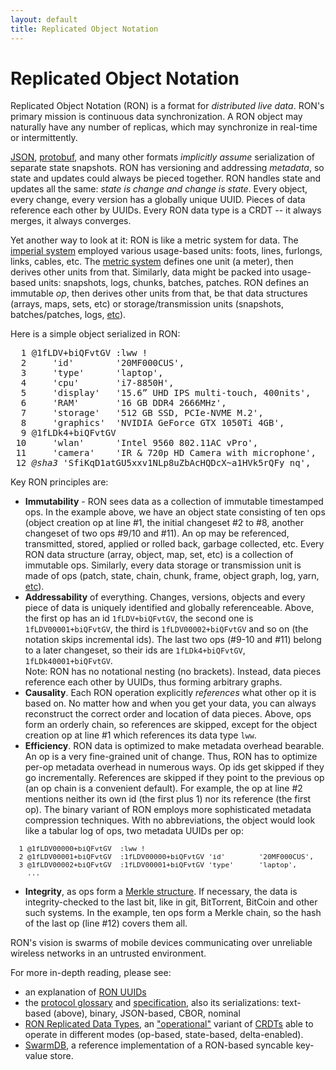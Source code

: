 ```yaml
---
layout: default
title: Replicated Object Notation
---
```


# Replicated Object Notation

Replicated Object Notation (RON) is a format for *distributed live data*. 
RON's primary mission is continuous data synchronization.
A RON object may naturally have any number of replicas, which may synchronize in real-time or intermittently. 

[JSON](htp://json.org), [protobuf](https://developers.google.com/protocol-buffers/),
and many other formats *implicitly assume* serialization of separate state snapshots.
RON has versioning and addressing *metadata*, so state and updates could always be pieced together.
RON handles state and updates all the same: _state is change and change is state_.
Every object, every change, every version has a globally unique UUID.
Pieces of data reference each other by UUIDs.
Every RON data type is a CRDT -- it always merges, it always converges.

Yet another way to look at it: RON is like a metric system for data.
The [imperial system](https://en.wikipedia.org/wiki/Imperial_units)
employed various usage-based units: foots, lines, furlongs, links, cables, etc.
The [metric system](https://en.wikipedia.org/wiki/Metric_system)
defines one unit (a meter), then derives other units from that.
Similarly, data might be packed into usage-based units: snapshots,
logs, chunks, batches, patches.
RON defines an immutable *op*, then derives other units from that,
be that data structures (arrays, maps, sets, etc) or storage/transmission units
(snapshots, batches/patches, logs, [etc](/specs/glossary)).

Here is a simple object serialized in RON:

<pre>
<span class="line">  1 </span><span class="id">@1fLDV+biQFvtGV</span> <span class="ref">:lww</span> <span class="term">!</span>
<span class="line">  2 </span>    <span class="string">&apos;id&apos;</span>        <span class="string">&apos;20MF000CUS&apos;</span><span class="term">,</span>
<span class="line">  3 </span>    <span class="string">&apos;type&apos;</span>      <span class="string">&apos;laptop&apos;</span><span class="term">,</span>
<span class="line">  4 </span>    <span class="string">&apos;cpu&apos;</span>       <span class="string">&apos;i7-8850H&apos;</span><span class="term">,</span>
<span class="line">  5 </span>    <span class="string">&apos;display&apos;</span>   <span class="string">&apos;15.6” UHD IPS multi-touch, 400nits&apos;</span><span class="term">,</span>
<span class="line">  6 </span>    <span class="string">&apos;RAM&apos;</span>       <span class="string">&apos;16 GB DDR4 2666MHz&apos;</span><span class="term">,</span>
<span class="line">  7 </span>    <span class="string">&apos;storage&apos;</span>   <span class="string">&apos;512 GB SSD, PCIe-NVME M.2&apos;</span><span class="term">,</span>
<span class="line">  8 </span>    <span class="string">&apos;graphics&apos;</span>  <span class="string">&apos;NVIDIA GeForce GTX 1050Ti 4GB&apos;</span><span class="term">,</span>
<span class="line">  9 </span><span class="id">@1fLDk4+biQFvtGV</span>
<span class="line"> 10 </span>    <span class="string">&apos;wlan&apos;</span>      <span class="string">&apos;Intel 9560 802.11AC vPro&apos;</span><span class="term">,</span>
<span class="line"> 11 </span>    <span class="string">&apos;camera&apos;</span>    <span class="string">&apos;IR &amp; 720p HD Camera with microphone&apos;</span><span class="term">,</span>
<span class="line"> 12 </span><span class="comment"><i>@sha3</i></span> <span class="string">&apos;SfiKqD1atGU5xxv1NLp8uZbAcHQDcX~a1HVk5rQFy_nq&apos;</span><span class="term">,</span>
</pre>

Key RON principles are:

- **Immutability** - RON sees data as a collection of immutable timestamped ops. 
        In the example above, we have an object state consisting of ten ops 
        (object creation op at line #1, the initial changeset #2 to #8,
        another changeset of two ops #9/10 and #11).
        An op may be referenced, transmitted, stored, applied or rolled back,
        garbage collected, etc.
        Every RON data structure (array, object, map, set, etc)
        is a collection of immutable ops.
        Similarly, every data storage or transmission unit is made of ops
        (patch, state, chain, chunk, frame, object graph, log, yarn, 
        [etc](/specs/glossary/)).
- **Addressability** of everything. Changes, versions, objects and every
        piece of data is uniquely identified and globally referenceable.
        Above, the first op has an id `1fLDV+biQFvtGV`, the second one is
        `1fLDV00001+biQFvtGV`, the third is `1fLDV00002+biQFvtGV`
        and so on (the notation skips incremental ids).
        The last two ops (#9-10 and #11) belong to a later changeset, so their
        ids are `1fLDk4+biQFvtGV`, `1fLDk40001+biQFvtGV`. <br/>
        Note: RON has no notational nesting (no brackets).
        Instead, data pieces reference each other by UUIDs, thus forming arbitrary graphs.
- **Causality**. Each RON operation explicitly *references* what other op
        it is based on.
        No matter how and when you get your data, you can always reconstruct
        the correct order and location of data pieces.
        Above, ops form an orderly chain, so references are skipped, except
        for the object creation op at line #1 which references its data type `lww`.
- **Efficiency**. RON data is optimized to make metadata overhead bearable.
        An op is a very fine-grained unit of change.
        Thus, RON has to optimize per-op metadata overhead in numerous ways.
        Op ids get skipped if they go incrementally.
        References are skipped if they point to the previous op
        (an op chain is a convenient default).
        For example, the op at line #2 mentions neither its own id
        (the first plus 1) nor its reference (the first op).
        The binary variant of RON employs more sophisticated metadata
        compression techniques. 
        With no abbreviations, the object would look like a tabular log of ops, two
        metadata UUIDs per op:
<pre style="font-size: 80%;">
<span class="line">  1 </span><span class="id">@1fLDV00000+biQFvtGV</span> <span class="ref"> :lww</span> <span class="term">!</span>
<span class="line">  2 </span><span class="id">@1fLDV00001+biQFvtGV</span>  <span class="ref">:1fLDV00000+biQFvtGV</span> <span class="string">&apos;id&apos;</span>        <span class="string">&apos;20MF000CUS&apos;</span><span class="term">,</span>
<span class="line">  3 </span><span class="id">@1fLDV00002+biQFvtGV</span>  <span class="ref">:1fLDV00001+biQFvtGV</span> <span class="string">&apos;type&apos;</span>      <span class="string">&apos;laptop&apos;</span><span class="term">,</span>
<span class="line">    ...</span>
</pre>
- **Integrity**, as ops form a [Merkle structure](https://en.wikipedia.org/wiki/Merkle_tree).
        If necessary, the data is integrity-checked to the last bit, like
        in git, BitTorrent, BitCoin and other such systems.
        In the example, ten ops form a Merkle chain, so the hash of the last op
        (line #12) covers them all.

RON's vision is swarms of mobile devices communicating over unreliable wireless networks in an untrusted environment.

For more in-depth reading, please see:

* an explanation of [RON UUIDs](/uuids/)
* the [protocol glossary](/specs/glossary/) and [specification](/specs/), also its serializations: text-based (above), binary, JSON-based, CBOR, nominal
* [RON Replicated Data Types](/rdts/), an ["operational"](http://archagon.net/blog/2018/03/24/data-laced-with-history/)
        variant of [CRDTs](https://en.wikipedia.org/wiki/Conflict-free_replicated_data_type)
        able to operate in different modes (op-based, state-based, delta-enabled).
* [SwarmDB](/swarm/), a reference implementation of a RON-based syncable key-value store.

